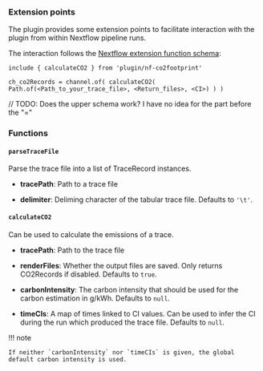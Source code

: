 ### Extension points
The plugin provides some extension points to facilitate interaction with the plugin from within Nextflow pipeline runs.

The interaction follows the [Nextflow extension function schema](https://nextflow.io/docs/latest/plugins/developing-plugins.html):
```Nextflow
include { calculateCO2 } from 'plugin/nf-co2footprint'

ch_co2Records = channel.of( calculateCO2( Path.of(<Path_to_your_trace_file>, <Return_files>, <CI>) ) )
```
// TODO: Does the upper schema work? I have no idea for the part before the "="

### Functions
#### `parseTraceFile`
Parse the trace file into a list of TraceRecord instances. 
- **tracePath**:
  Path to a trace file

- **delimiter**:
  Deliming character of the tabular trace file. Defaults to `'\t'`.

#### `calculateCO2`
Can be used to calculate the emissions of a trace.
- **tracePath**:
  Path to the trace file 

- **renderFiles**:
  Whether the output files are saved. Only returns CO2Records if disabled. Defaults to `true`.

- **carbonIntensity**:
  The carbon intensity that should be used for the carbon estimation in g/kWh. Defaults to `null`.

- **timeCIs**:
  A map of times linked to CI values. Can be used to infer the CI during the run which produced the trace file. Defaults to `null`.

!!! note

    If neither `carbonIntensity` nor `timeCIs` is given, the global default carbon intensity is used.